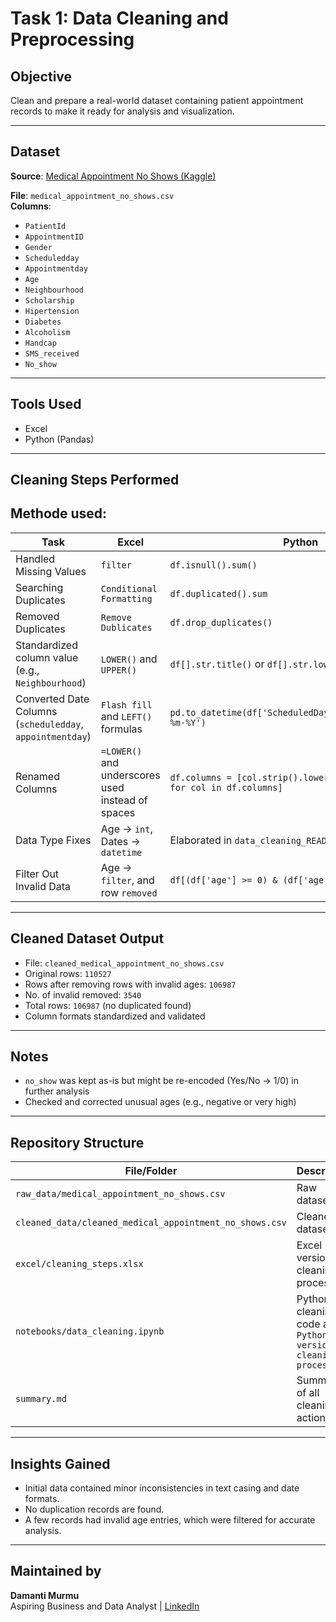 # Task 1: Data Cleaning and Preprocessing

## Objective
Clean and prepare a real-world dataset containing patient appointment records to make it ready for analysis and visualization.

---

## Dataset
**Source**: [Medical Appointment No Shows (Kaggle)](https://www.kaggle.com/datasets/joniarroba/noshowappointments)

**File**: `medical_appointment_no_shows.csv`  
**Columns**:
- `PatientId`
- `AppointmentID`
- `Gender`
- `Scheduledday`
- `Appointmentday`
- `Age`
- `Neighbourhood`
- `Scholarship`
- `Hipertension`
- `Diabetes`
- `Alcoholism`
- `Handcap`
- `SMS_received`
- `No_show`

---

## Tools Used
- Excel
- Python (Pandas)

---

## Cleaning Steps Performed

## Methode used:

| Task | Excel | Python |
|------|-------|--------|
| Handled Missing Values | `filter` |  `df.isnull().sum()` |
| Searching Duplicates | `Conditional Formatting` | `df.duplicated().sum` |
| Removed Duplicates | `Remove Dublicates` | `df.drop_duplicates()` |
| Standardized column value (e.g., `Neighbourhood`) | `LOWER()` and `UPPER()` |  `df[].str.title()` or `df[].str.lower()`|
| Converted Date Columns (`scheduledday`, `appointmentday`) | `Flash fill` and `LEFT()` formulas | `pd.to_datetime(df['ScheduledDay']).dt.strftime('%d-%m-%Y')` |
| Renamed Columns | `=LOWER()` and underscores used instead of spaces | `df.columns = [col.strip().lower().replace(" ", "_") for col in df.columns]` |
| Data Type Fixes | Age → `int`, Dates → `datetime` | Elaborated in `data_cleaning_README.md` |
| Filter Out Invalid Data | Age → `filter`, and row `removed` | `df[(df['age'] >= 0) & (df['age'] <= 100)]` |

---

## Cleaned Dataset Output
- File: `cleaned_medical_appointment_no_shows.csv`
- Original rows: `110527`
- Rows after removing rows with invalid ages: `106987`
- No. of invalid removed: `3540`
- Total rows: `106987` (no duplicated found)
- Column formats standardized and validated

---

## Notes
- `no_show` was kept as-is but might be re-encoded (Yes/No → 1/0) in further analysis
- Checked and corrected unusual ages (e.g., negative or very high)

---

## Repository Structure

| File/Folder | Description |
|-------------|-------------|
| `raw_data/medical_appointment_no_shows.csv` | Raw dataset |
| `cleaned_data/cleaned_medical_appointment_no_shows.csv` | Cleaned dataset |
| `excel/cleaning_steps.xlsx` | Excel version of cleaning process |
| `notebooks/data_cleaning.ipynb` | Python cleaning code and `Python version of cleaning process` |
| `summary.md` | Summary of all cleaning actions |

---

## Insights Gained
- Initial data contained minor inconsistencies in text casing and date formats.
- No duplication records are found.
- A few records had invalid age entries, which were filtered for accurate analysis.

---

## Maintained by
**Damanti Murmu**  
Aspiring Business and Data Analyst |
[LinkedIn](https://www.linkedin.com/in/damantimurmu/)
